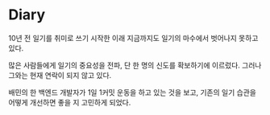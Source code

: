# Diary

10년 전  일기를 취미로 쓰기 시작한 이래 지금까지도 일기의 마수에서 벗어나지 못하고 있다.

많은 사람들에게 일기의 중요성을 전파, 단 한 명의 신도를 확보하기에 이르렀다. 그러나 그와는 현재 연락이 되지 않고 있다.

배민의 한 백엔드 개발자가 1일 1커밋 운동을 하고 있는 것을 보고, 기존의 일기 습관을 어떻게 개선하면 좋을 지 고민하게 되었다.





